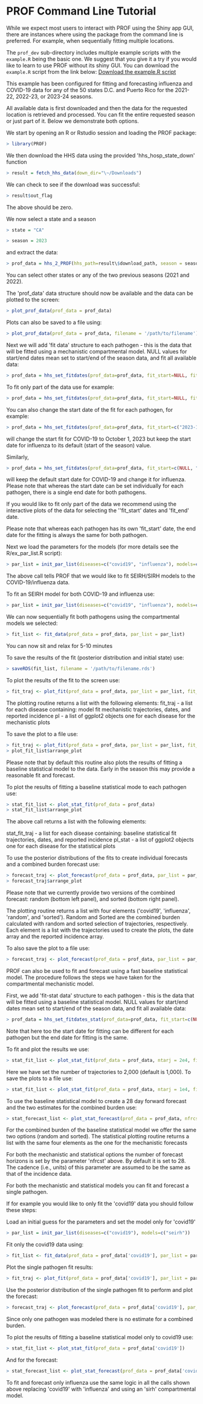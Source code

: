 # PROF Command Line Tutorial

While we expect most users to interact with PROF using the Shiny app GUI, there are instances where using the package from the command line is preferred. For example, when sequentially fitting multiple locations.

The `prof_dev` sub-directory includes multiple example scripts with the `example.R` being the basic one. We suggest that you give it a try if you would like to learn to use PROF without its shiny GUI. You can download the `example.R` script from the link below: 
[Download the example.R script](files/example.R)

This example has been configured for fitting and forecasting influenza and COVID-19 data for any of the 50 states D.C. and Puerto Rico for the 2021-22, 2022-23, or 2023-24 seasons.

All available data is first downloaded and then the data for the requested location is retrieved and processed. You can fit the entire requested season or just part of it. Below we demonstrate both options.

We start by opening an R or Rstudio session and loading the PROF package:

``` r
> library(PROF)
```

We then download the HHS data using the provided 'hhs_hosp_state_down' function

``` r
> result = fetch_hhs_data(down_dir="\~/Downloads")
```

We can check to see if the download was successful:

``` r
> result$out_flag
```

The above should be zero.

We now select a state and a season

``` r
> state = "CA"

> season = 2023
```

and extract the data:

``` r
> prof_data = hhs_2_PROF(hhs_path=result\$download_path, season = season, state=state)
```

You can select other states or any of the two previous seasons (2021 and 2022).

The 'prof_data' data structure should now be available and the data can be plotted to the screen:

``` r
> plot_prof_data(prof_data = prof_data)
```

Plots can also be saved to a file using:

``` r
> plot_prof_data(prof_data = prof_data, filename = '/path/to/filename')
```

Next we will add 'fit data' structure to each pathogen - this is the data that will be fitted using a mechanistic compartmental model. NULL values for start/end dates mean set to start/end of the season data, and fit all available data:

``` r
> prof_data = hhs_set_fitdates(prof_data=prof_data, fit_start=NULL, fit_end=NULL)
```

To fit only part of the data use for example:

``` r
> prof_data = hhs_set_fitdates(prof_data=prof_data, fit_start=NULL, fit_end="2023-10-28")
```

You can also change the start date of the fit for each pathogen, for example:

``` r
> prof_data = hhs_set_fitdates(prof_data=prof_data, fit_start=c("2023-10-01",NULL), fit_end="2023-10-28")
```

will change the start fit for COVID-19 to October 1, 2023 but keep the start date for influenza to its default (start of the season) value.

Similarly,

``` r
> prof_data = hhs_set_fitdates(prof_data=prof_data, fit_start=c(NULL, "2023-10-01"), fit_end="2023-10-28")
```

will keep the default start date for COVID-19 and change it for influenza. Please note that whereas the start date can be set individually for each pathogen, there is a single end date for both pathogens.

If you would like to fit only part of the data we recommend using the interactive plots of the data for selecting the ''fit_start' dates and 'fit_end' date.

Please note that whereas each pathogen has its own 'fit_start' date, the end date for the fitting is always the same for both pathogen.

Next we load the parameters for the models (for more details see the R/ex_par_list.R script):

``` r
> par_list = init_par_list(diseases=c("covid19", "influenza"), models=c("seirh", "sirh"))
```

The above call tells PROF that we would like to fit SEIRH/SIRH models to the COVID-19/influenza data.

To fit an SEIRH model for both COVID-19 and influenza use:

``` r
> par_list = init_par_list(diseases=c("covid19", "influenza"), models=c("seirh", "seirh"))
```

We can now sequentially fit both pathogens using the compartmental models we selected:

``` r
> fit_list <- fit_data(prof_data = prof_data, par_list = par_list)
```

You can now sit and relax for 5-10 minutes

To save the results of the fit (posterior distribution and initial state) use:

``` r
> saveRDS(fit_list, filename = '/path/to/filename.rds')
```

To plot the results of the fit to the screen use:

``` r
> fit_traj <- plot_fit(prof_data = prof_data, par_list = par_list, fit_list = fit_list)
```

The plotting routine returns a list with the following elements: fit_traj - a list for each disease containing: model fit mechanistic trajectories, dates, and reported incidence pl - a list of ggplot2 objects one for each disease for the mechanistic plots

To save the plot to a file use:

``` r
> fit_traj <- plot_fit(prof_data = prof_data, par_list = par_list, fit_list = fit_list, filename = '/path/to/filename')
> plot_fit_list$arrange_plot
```

Please note that by default this routine also plots the results of fitting a baseline statistical model to the data. Early in the season this may provide a reasonable fit and forecast.

To plot the results of fitting a baseline statistical mode to each pathogen use:

``` r
> stat_fit_list <- plot_stat_fit(prof_data = prof_data)
> stat_fit_list$arrange_plot
```

The above call returns a list with the following elements:

stat_fit_traj - a list for each disease containing: baseline statistical fit trajectories, dates, and reported incidence pl_stat - a list of ggplot2 objects one for each disease for the statistical plots

To use the posterior distributions of the fits to create individual forecasts and a combined burden forecast use:

``` r
> forecast_traj <- plot_forecast(prof_data = prof_data, par_list = par_list, fit_list = fit_list)
> forecast_traj$arrange_plot
```

Please note that we currently provide two versions of the combined forecast: random (bottom left panel), and sorted (bottom right panel).

The plotting routine returns a list with four elements ('covid19', 'influenza', 'random', and 'sorted'). Random and Sorted are the combined burden calculated with random and sorted selection of trajectories, respectively. Each element is a list with the trajectories used to create the plots, the date array and the reported incidence array.

To also save the plot to a file use:

``` r
> forecast_traj <- plot_forecast(prof_data = prof_data, par_list = par_list, fit_list = fit_list, filename = '/path/to/filename')
```

PROF can also be used to fit and forecast using a fast baseline statistical model. The procedure follows the steps we have taken for the compartmental mechanistic model.

First, we add 'fit-stat data' structure to each pathogen - this is the data that will be fitted using a baseline statistical model. NULL values for start/end dates mean set to start/end of the season data, and fit all available data:

``` r
> prof_data = hhs_set_fitdates_stat(prof_data=prof_data, fit_start=c(NULL,NULL), fit_end=NULL)
```

Note that here too the start date for fitting can be different for each pathogen but the end date for fitting is the same.

To fit and plot the results we use:

``` r
> stat_fit_list <- plot_stat_fit(prof_data = prof_data, ntarj = 2e4, filename = NULL)
```

Here we have set the number of trajectories to 2,000 (default is 1,000). To save the plots to a file use:

``` r
> stat_fit_list <- plot_stat_fit(prof_data = prof_data, ntarj = 1e4, filename = 'path/to/filename')
```

To use the baseline statistical model to create a 28 day forward forecast and the two estimates for the combined burden use:

``` r
> stat_forecast_list <- plot_stat_forecast(prof_data = prof_data, nfrcst = 28)
```

For the combined burden of the baseline statistical model we offer the same two options (random and sorted). The statistical plotting routine returns a list with the same four elements as the one for the mechanistic forecasts

For both the mechanistic and statistical options the number of forecast horizons is set by the parameter 'nfrcst' above. By default it is set to 28. The cadence (i.e., units) of this parameter are assumed to be the same as that of the incidence data.

For both the mechanistic and statistical models you can fit and forecast a single pathogen.

If for example you would like to only fit the 'covid19' data you should follow these steps:

Load an initial guess for the parameters and set the model only for 'covid19'

``` r
> par_list = init_par_list(diseases=c("covid19"), models=c("seirh"))
```

Fit only the covid19 data using:

``` r
> fit_list <- fit_data(prof_data = prof_data['covid19'], par_list = par_list)
```

Plot the single pathogen fit results:

``` r
> fit_traj <- plot_fit(prof_data = prof_data['covid19'], par_list = par_list, fit_list = fit_list)
```

Use the posterior distribution of the single pathogen fit to perform and plot the forecast:

``` r
> forecast_traj <- plot_forecast(prof_data = prof_data['covid19'], par_list = par_list, fit_list = fit_list)
```

Since only one pathogen was modeled there is no estimate for a combined burden.

To plot the results of fitting a baseline statistical model only to covid19 use:

``` r
> stat_fit_list <- plot_stat_fit(prof_data = prof_data['covid19'])
```

And for the forecast:

``` r
> stat_forecast_list <- plot_stat_forecast(prof_data = prof_data['covid19'], nfrcst = 28)
```

To fit and forecast only influenza use the same logic in all the calls shown above replacing 'covid19' with 'influenza' and using an 'sirh' compartmental model.
